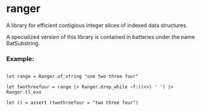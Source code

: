 # ranger

A library for efficient contigious integer slices of indexed data structures.

A specialized version of this library is contained in batteries under the
name BatSubstring.

### Example:

```

let range = Ranger.of_string "one two three four"

let twothreefour = range |> Ranger.drop_while ~f:((<>) ' ') |> Ranger.tl_exn

let () = assert (twothreefour = "two three four")

```

